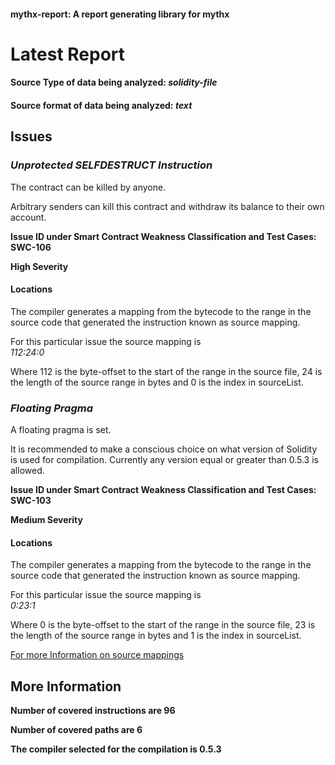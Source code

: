 #### mythx-report: A report generating library for mythx 
# Latest Report
#### Source Type of data being analyzed: _solidity-file_
#### Source format of data being analyzed: _text_

## Issues
### _Unprotected SELFDESTRUCT Instruction_
The contract can be killed by anyone.

Arbitrary senders can kill this contract and withdraw its balance to their own account.

**Issue ID under Smart Contract Weakness Classification and Test Cases: SWC-106**

**High Severity**

#### Locations
The compiler generates a mapping from the bytecode to the range in the source code that generated the instruction known as source mapping.

For this particular issue the source mapping is <br/>
_112:24:0_

Where 112 is the byte-offset to the start of the range in the source file, 24 is the length of the source range in bytes and 0 is the index in sourceList.

### _Floating Pragma_
A floating pragma is set.

It is recommended to make a conscious choice on what version of Solidity is used for compilation. Currently any version equal or greater than 0.5.3 is allowed.

**Issue ID under Smart Contract Weakness Classification and Test Cases: SWC-103**

**Medium Severity**

#### Locations
The compiler generates a mapping from the bytecode to the range in the source code that generated the instruction known as source mapping.

For this particular issue the source mapping is <br/>
_0:23:1_

Where 0 is the byte-offset to the start of the range in the source file, 23 is the length of the source range in bytes and 1 is the index in sourceList.


[For more Information on source mappings](https://solidity.readthedocs.io/en/v0.5.2/miscellaneous.html#source-mappings)

## More Information

**Number of covered instructions are 96**

**Number of covered paths are 6** 

**The compiler selected for the compilation is 0.5.3**




